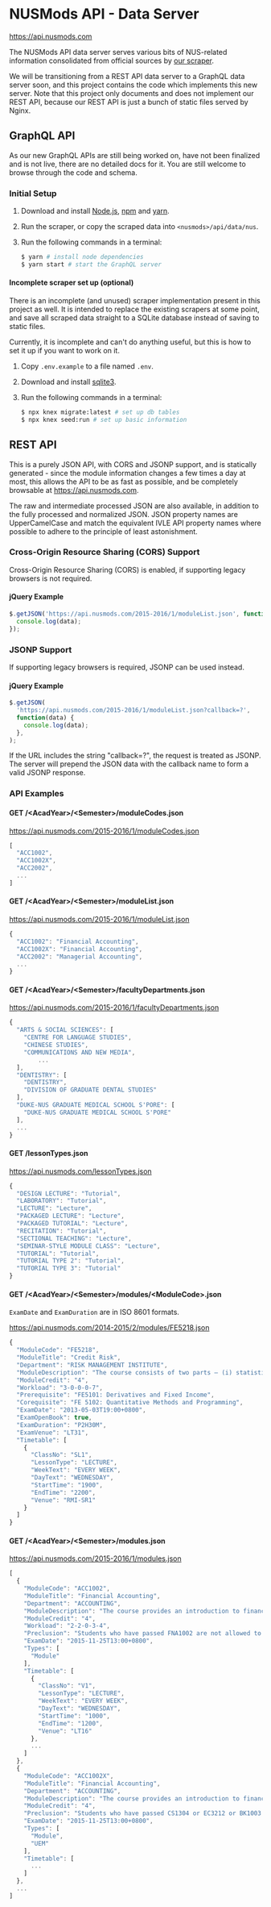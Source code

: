 # NUSMods API - Data Server

https://api.nusmods.com

The NUSMods API data server serves various bits of NUS-related information
consolidated from official sources by [our
scraper](https://github.com/nusmodifications/nusmods/tree/master/api/scrapers/nus).

We will be transitioning from a REST API data server to a GraphQL data server
soon, and this project contains the code which implements this new server. Note
that this project only documents and does not implement our REST API, because
our REST API is just a bunch of static files served by Nginx.

## GraphQL API

As our new GraphQL APIs are still being worked on, have not been finalized and
is not live, there are no detailed docs for it. You are still welcome to browse
through the code and schema.

### Initial Setup

1. Download and install [Node.js](https://nodejs.org), [npm](https://npmjs.org)
   and [yarn](https://yarnpkg.com/en/docs/install).
1. Run the scraper, or copy the scraped data into `<nusmods>/api/data/nus`.
1. Run the following commands in a terminal:

    ```bash
    $ yarn # install node dependencies
    $ yarn start # start the GraphQL server
    ```

#### Incomplete scraper set up (optional)

There is an incomplete (and unused) scraper implementation present in this
project as well. It is intended to replace the existing scrapers at some point,
and save all scraped data straight to a SQLite database instead of saving to
static files.

Currently, it is incomplete and can't do anything useful, but this is how to
set it up if you want to work on it.

1. Copy `.env.example` to a file named `.env`.

1. Download and install [sqlite3](https://www.sqlite.org/download.html).

1. Run the following commands in a terminal:
    ```bash
    $ npx knex migrate:latest # set up db tables
    $ npx knex seed:run # set up basic information
    ```

## REST API

This is a purely JSON API, with CORS and JSONP support, and is statically
generated - since the module information changes a few times a day at most,
this allows the API to be as fast as possible, and be completely browsable at
https://api.nusmods.com.

The raw and intermediate processed JSON are also available, in addition to the
fully processed and normalized JSON. JSON property names are UpperCamelCase and
match the equivalent IVLE API property names where possible to adhere to the
principle of least astonishment.

### Cross-Origin Resource Sharing (CORS) Support

Cross-Origin Resource Sharing (CORS) is enabled, if supporting legacy
browsers is not required.

#### jQuery Example

```js
$.getJSON('https://api.nusmods.com/2015-2016/1/moduleList.json', function(data) {
  console.log(data);
});
```

### JSONP Support

If supporting legacy browsers is required, JSONP can be used instead.

#### jQuery Example

```js
$.getJSON(
  'https://api.nusmods.com/2015-2016/1/moduleList.json?callback=?',
  function(data) {
    console.log(data);
  },
);
```

If the URL includes the string "callback=?", the request is treated as JSONP.
The server will prepend the JSON data with the callback name to form a valid
JSONP response.

### API Examples

#### GET /&lt;AcadYear&gt;/&lt;Semester&gt;/moduleCodes.json

https://api.nusmods.com/2015-2016/1/moduleCodes.json

```js
[
  "ACC1002",
  "ACC1002X",
  "ACC2002",
  ...
]
```

#### GET /&lt;AcadYear&gt;/&lt;Semester&gt;/moduleList.json

https://api.nusmods.com/2015-2016/1/moduleList.json

```js
{
  "ACC1002": "Financial Accounting",
  "ACC1002X": "Financial Accounting",
  "ACC2002": "Managerial Accounting",
  ...
}
```

#### GET /&lt;AcadYear&gt;/&lt;Semester&gt;/facultyDepartments.json

https://api.nusmods.com/2015-2016/1/facultyDepartments.json

```js
{
  "ARTS & SOCIAL SCIENCES": [
    "CENTRE FOR LANGUAGE STUDIES",
    "CHINESE STUDIES",
    "COMMUNICATIONS AND NEW MEDIA",
        ...
  ],
  "DENTISTRY": [
    "DENTISTRY",
    "DIVISION OF GRADUATE DENTAL STUDIES"
  ],
  "DUKE-NUS GRADUATE MEDICAL SCHOOL S'PORE": [
    "DUKE-NUS GRADUATE MEDICAL SCHOOL S'PORE"
  ],
  ...
}
```

#### GET /lessonTypes.json

https://api.nusmods.com/lessonTypes.json

```js
{
  "DESIGN LECTURE": "Tutorial",
  "LABORATORY": "Tutorial",
  "LECTURE": "Lecture",
  "PACKAGED LECTURE": "Lecture",
  "PACKAGED TUTORIAL": "Lecture",
  "RECITATION": "Tutorial",
  "SECTIONAL TEACHING": "Lecture",
  "SEMINAR-STYLE MODULE CLASS": "Lecture",
  "TUTORIAL": "Tutorial",
  "TUTORIAL TYPE 2": "Tutorial",
  "TUTORIAL TYPE 3": "Tutorial"
}
```

#### GET /&lt;AcadYear&gt;/&lt;Semester&gt;/modules/&lt;ModuleCode&gt;.json

`ExamDate` and `ExamDuration` are in ISO 8601 formats.

https://api.nusmods.com/2014-2015/2/modules/FE5218.json

```js
{
  "ModuleCode": "FE5218",
  "ModuleTitle": "Credit Risk",
  "Department": "RISK MANAGEMENT INSTITUTE",
  "ModuleDescription": "The course consists of two parts – (i) statistical credit rating models and (ii) credit derivatives. The first part would cover various statistical credit rating models including Altman’s Z-score, logistic regression, artificial neural network and intensity models. The second part will cover various models used to price credit derivative as well as tools used to manage credit risk. The topics covered would include real and risk neutral probability of default, RiskMetricsTM, CreditRisk+, default correlation, Copula, Basket default swap, CDOs etc.",
  "ModuleCredit": "4",
  "Workload": "3-0-0-0-7",
  "Prerequisite": "FE5101: Derivatives and Fixed Income",
  "Corequisite": "FE 5102: Quantitative Methods and Programming",
  "ExamDate": "2013-05-03T19:00+0800",
  "ExamOpenBook": true,
  "ExamDuration": "P2H30M",
  "ExamVenue": "LT31",
  "Timetable": [
    {
      "ClassNo": "SL1",
      "LessonType": "LECTURE",
      "WeekText": "EVERY WEEK",
      "DayText": "WEDNESDAY",
      "StartTime": "1900",
      "EndTime": "2200",
      "Venue": "RMI-SR1"
    }
  ]
}
```

#### GET /&lt;AcadYear&gt;/&lt;Semester&gt;/modules.json

https://api.nusmods.com/2015-2016/1/modules.json

```js
[
  {
    "ModuleCode": "ACC1002",
    "ModuleTitle": "Financial Accounting",
    "Department": "ACCOUNTING",
    "ModuleDescription": "The course provides an introduction to financial accounting. It examines accounting from an external user's perspective: an external user being an investor or a creditor. Such users would need to understand financial accounting in order to make investing or lending decisions. However, to attain a good understanding, it is also necessary to be familiar with how the information is derived. Therefore, students would learn how to prepare the reports or statements resulting from financial accounting and how to use them for decision-making.",
    "ModuleCredit": "4",
    "Workload": "2-2-0-3-4",
    "Preclusion": "Students who have passed FNA1002 are not allowed to take ACC1002.",
    "ExamDate": "2015-11-25T13:00+0800",
    "Types": [
      "Module"
    ],
    "Timetable": [
      {
        "ClassNo": "V1",
        "LessonType": "LECTURE",
        "WeekText": "EVERY WEEK",
        "DayText": "WEDNESDAY",
        "StartTime": "1000",
        "EndTime": "1200",
        "Venue": "LT16"
      },
      ...
    ]
  },
  {
    "ModuleCode": "ACC1002X",
    "ModuleTitle": "Financial Accounting",
    "Department": "ACCOUNTING",
    "ModuleDescription": "The course provides an introduction to financial accounting. It examines accounting from an external user's perspective: an external user being an investor or a creditor. Such users would need to understand financial accounting in order to make investing or lending decisions. However, to attain a good understanding, it is also necessary to be familiar with how the information are derived. Therefore, students would learn how to prepare the reports or statements resulting from financial accounting and how to use them for decision-making.",
    "ModuleCredit": "4",
    "Preclusion": "Students who have passed CS1304 or EC3212 or BK1003 or BZ1002 or BH1002 or BZ1002E or BH1002E or FNA1002E or FNA1002X are not allowed to take ACC1002X.",
    "ExamDate": "2015-11-25T13:00+0800",
    "Types": [
      "Module",
      "UEM"
    ],
    "Timetable": [
      ...
    ]
  },
  ...
]
```
